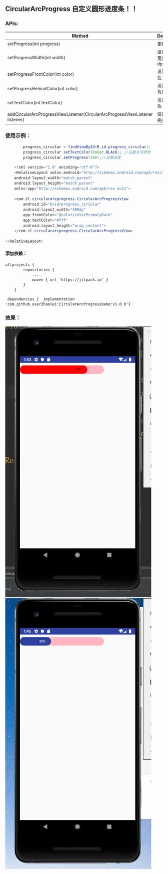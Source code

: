 ## CircularArcProgress 自定义圆形进度条！！

### APIs:
|Method|Description|
|------|-----------|
|setProgress(int progress)|更新进度|
|setProgressWidth(int width)|设置进度条宽度 (单位: dp)|
|setProgressFrontColor(int color)|设置进度颜色|
|setProgressBehindColor(int color)|设置进度条背景颜色|
|setTextColor(int textColor)|设置文字颜色|
|addCircularArcProgressViewListener(CircularArcProgressViewListener listener)|设置进度条完成监听|


### 使用示例：
```java
        progress_circular = findViewById(R.id.progress_circular);
        progress_circular.setTextColor(Color.BLACK); //设置文字颜色
        progress_circular.setProgress(100);//设置进度
```
```java
    <?xml version="1.0" encoding="utf-8"?>
    <RelativeLayout xmlns:android="http://schemas.android.com/apk/res/android"
    android:layout_width="match_parent"
    android:layout_height="match_parent"
    xmlns:app="http://schemas.android.com/apk/res-auto">

    <com.zl.circulararcprogress.CircularArcProgressView
        android:id="@+id/progress_circular"
        android:layout_width="300dp"
        app:frontColor="@color/colorPrimaryDark"
        app:textColor="#fff"
        android:layout_height="wrap_content">
    </com.zl.circulararcprogress.CircularArcProgressView>

</RelativeLayout>


```

#### 添加依赖：
```
allprojects {
    	repositories {
			...
			maven { url 'https://jitpack.io' }
		}
	}
```

```
 dependencies {  implementation 'com.github.userZhaolei:CircularArcProgressDemo:v1.0.0'}
```
### 效果：
![preview](https://github.com/userZhaolei/CircularArcProgressDemo/blob/master/image/image1.png) 
![preview](https://github.com/userZhaolei/CircularArcProgressDemo/blob/master/image/image2.jpg)
